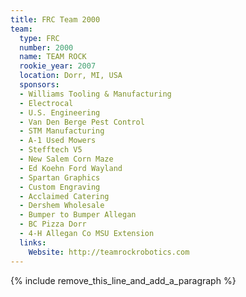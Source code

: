 ```yaml
---
title: FRC Team 2000
team:
  type: FRC
  number: 2000
  name: TEAM ROCK
  rookie_year: 2007
  location: Dorr, MI, USA
  sponsors:
  - Williams Tooling & Manufacturing
  - Electrocal
  - U.S. Engineering
  - Van Den Berge Pest Control
  - STM Manufacturing
  - A-1 Used Mowers
  - Stefftech V5
  - New Salem Corn Maze
  - Ed Koehn Ford Wayland
  - Spartan Graphics
  - Custom Engraving
  - Acclaimed Catering
  - Dershem Wholesale
  - Bumper to Bumper Allegan
  - BC Pizza Dorr
  - 4-H Allegan Co MSU Extension
  links:
    Website: http://teamrockrobotics.com
---
```


{% include remove_this_line_and_add_a_paragraph %}